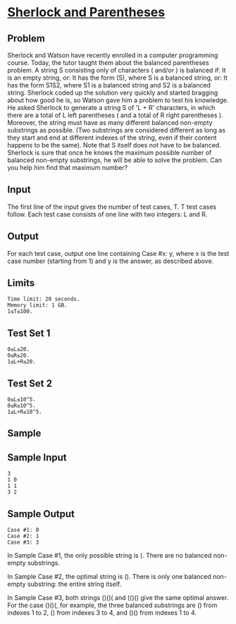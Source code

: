 # [Sherlock and Parentheses](https://codingcompetitions.withgoogle.com/kickstart/round/00000000008f4a94/0000000000b5496b)

## Problem
Sherlock and Watson have recently enrolled in a computer programming course. Today, the tutor taught them about the balanced parentheses problem. A string S consisting only of characters ( and/or ) is balanced if:
It is an empty string, or:
It has the form (S), where S is a balanced string, or:
It has the form S1S2, where S1 is a balanced string and S2 is a balanced string.
Sherlock coded up the solution very quickly and started bragging about how good he is, so Watson gave him a problem to test his knowledge. He asked Sherlock to generate a string S of 'L + R' characters, in which there are a total of L left parentheses ( and a total of R right parentheses ). Moreover, the string must have as many different balanced non-empty substrings as possible. (Two substrings are considered different as long as they start and end at different indexes of the string, even if their content happens to be the same). Note that S itself does not have to be balanced.
Sherlock is sure that once he knows the maximum possible number of balanced non-empty substrings, he will be able to solve the problem. Can you help him find that maximum number?

## Input
The first line of the input gives the number of test cases, T. T test cases follow.
Each test case consists of one line with two integers: L and R.

## Output
For each test case, output one line containing Case #x: y, where x is the test case number (starting from 1) and y is the answer, as described above.

## Limits
```
Time limit: 20 seconds.
Memory limit: 1 GB.
1≤T≤100.
```
## Test Set 1
```
0≤L≤20.
0≤R≤20.
1≤L+R≤20.
```
## Test Set 2
```
0≤L≤10^5.
0≤R≤10^5.
1≤L+R≤10^5.
```
## Sample
## Sample Input
```
3
1 0
1 1
3 2
```
## Sample Output
```
Case #1: 0
Case #2: 1
Case #3: 3
```
In Sample Case #1, the only possible string is (. There are no balanced non-empty substrings.

In Sample Case #2, the optimal string is (). There is only one balanced non-empty substring: the entire string itself.

In Sample Case #3, both strings ()()( and (()() give the same optimal answer.
For the case ()()(, for example, the three balanced substrings are () from indexes 1 to 2, () from indexes 3 to 4, and ()() from indexes 1 to 4.
